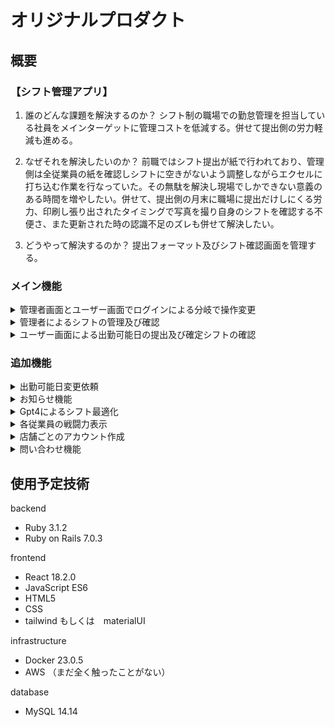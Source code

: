 # オリジナルプロダクト
## 概要
### 【シフト管理アプリ】
1.  誰のどんな課題を解決するのか？
シフト制の職場での勤怠管理を担当している社員をメインターゲットに管理コストを低減する。併せて提出側の労力軽減も進める。

2.  なぜそれを解決したいのか？
前職ではシフト提出が紙で行われており、管理側は全従業員の紙を確認しシフトに空きがないよう調整しながらエクセルに打ち込む作業を行なっていた。その無駄を解決し現場でしかできない意義のある時間を増やしたい。併せて、提出側の月末に職場に提出だけしにくる労力、印刷し張り出されたタイミングで写真を撮り自身のシフトを確認する不便さ、また更新された時の認識不足のズレも併せて解決したい。

3. どうやって解決するのか？
提出フォーマット及びシフト確認画面を管理する。

### メイン機能
<details><summary>管理者画面とユーザー画面でログインによる分岐で操作変更</summary>

メイン画面にてログイン画面を実装。
管理者かユーザーかをパスワードで画面遷移させ分岐させる。

</details>

<details><summary>管理者によるシフトの管理及び確認</summary>
管理者画面では全ユーザーの出勤可能日が記入された月別のカレンダー（仮シフト一覧）が氏名＋出勤可能時間で表示される。<br>
その画面を管理者は確認し各日付において過剰分の人員を削除及び出勤時間の編集ができる。<br>
この作業は各日付をクリックするとモーダル表示にて、その日の出勤可能人員及び時間がスクロールで確認できモーダル表示画面にで削除と時間の編集ができるようにする。<br>
また同画面に確定ボタンあり確定ができ、確定後はそのデータがシフト確定一覧画面に反映される。<br>
管理者画面での操作は主にパソコン作業想定。<br>
下記仮シフト一覧画面イメージ図<br>

<img width=70% src="https://qiita-image-store.s3.ap-northeast-1.amazonaws.com/0/2741017/37f75922-78ef-8f27-b0d1-2cd5d17cc666.png">

</details>

<details><summary>ユーザー画面による出勤可能日の提出及び確定シフトの確認</summary>

ユーザー画面では出勤可能日をカレンダーに打ち込み送信を押すことで管理者画面の仮シフト一覧に反映される。<br>カレンダーフォーマットは全て統一でここでも日付を押すことでモーダル画面表示で出勤可能日を打ち込めるようにする。<br>シフト確定一覧画面は画面遷移にて全員の確定した出勤日を月別で確認できる。<br>携帯電話での操作想定<br>下記日付クリックした際のモーダル表示機能イメージ

<img width=70% src="https://qiita-image-store.s3.ap-northeast-1.amazonaws.com/0/2741017/7d1a8cfd-ca97-629c-ef82-950c664e9a4a.png">


</details>

### 追加機能
<details><summary>出勤可能日変更依頼</summary>
シフト提出者側は基本的には提出したシフトの変更は自由にできないがGitHubのプルリクエストのように変更依頼を出すことができる。<br>管理者側で確認された場合は確定シフトに変更を加えてもらう。
</details>

<details><summary>お知らせ機能</summary>
ハンバーガーメニューを作りそこにお知らせ機能を入れる。
そこを押すと確定シフトが更新されたことや、出勤日変更依頼が届いていることなどが確認できる。
</details>
<details><summary>Gpt4によるシフト最適化</summary>
Gpt4のAPIを入れ込み各従業員の出勤可能日が提出され次第管理者画面にてAPIを叩くボタン設置し各日程の最適人数を当てはめてくれる機能
</details>
<details><summary>各従業員の戦闘力表示</summary>
各従業員に属性として戦闘力を持たせ（管理者画面でしか確認できない）短日の戦闘力が設定した数値よりも低ければ日付部分の色を変更し戦闘力不足を表示する。<br>※前職は1000坪以上ある大型店だったが人員不足を補うほどの募集が集まる地域でなかったため戦闘力の高い人員を適切に配置することが重要だったため戦闘力を可視化できるようにしたい
</details>
<details><summary>店舗ごとのアカウント作成</summary>
店舗ごとのログイン機能を持たせ何店舗でも管理者と店舗従業員を持ったテーブルを作れるようにする
</details>
<details><summary>問い合わせ機能</summary>
ハンバーガーメニューの中に問い合わせ機能を入れる
問い合わせ内容や改善して欲しい点を自分にメールを送ることができる機能
</details>


## 使用予定技術
backend
- Ruby 3.1.2
- Ruby on Rails 7.0.3

frontend
- React 18.2.0
- JavaScript ES6
- HTML5
- CSS
- tailwind もしくは　materialUI

infrastructure
- Docker 23.0.5
- AWS （まだ全く触ったことがない）

database
- MySQL 14.14
